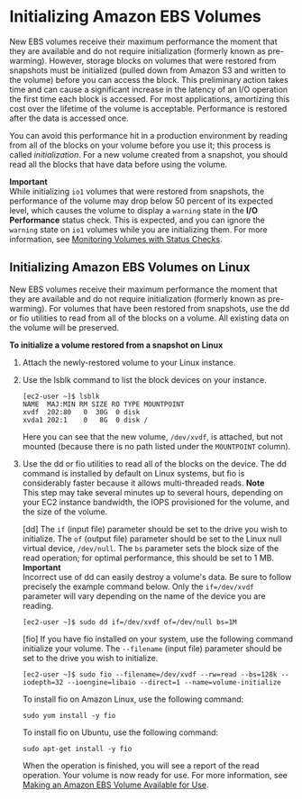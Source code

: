 # Initializing Amazon EBS Volumes<a name="ebs-initialize"></a>

New EBS volumes receive their maximum performance the moment that they are available and do not require initialization \(formerly known as pre\-warming\)\. However, storage blocks on volumes that were restored from snapshots must be initialized \(pulled down from Amazon S3 and written to the volume\) before you can access the block\. This preliminary action takes time and can cause a significant increase in the latency of an I/O operation the first time each block is accessed\. For most applications, amortizing this cost over the lifetime of the volume is acceptable\. Performance is restored after the data is accessed once\.

You can avoid this performance hit in a production environment by reading from all of the blocks on your volume before you use it; this process is called *initialization*\. For a new volume created from a snapshot, you should read all the blocks that have data before using the volume\.

**Important**  
While initializing `io1` volumes that were restored from snapshots, the performance of the volume may drop below 50 percent of its expected level, which causes the volume to display a `warning` state in the **I/O Performance** status check\. This is expected, and you can ignore the `warning` state on `io1` volumes while you are initializing them\. For more information, see [Monitoring Volumes with Status Checks](monitoring-volume-status.md#monitoring-volume-checks)\.

## Initializing Amazon EBS Volumes on Linux<a name="ebs-initialize-linux"></a>

New EBS volumes receive their maximum performance the moment that they are available and do not require initialization \(formerly known as pre\-warming\)\. For volumes that have been restored from snapshots, use the dd or fio utilities to read from all of the blocks on a volume\. All existing data on the volume will be preserved\.

**To initialize a volume restored from a snapshot on Linux**

1. Attach the newly\-restored volume to your Linux instance\.

1. Use the lsblk command to list the block devices on your instance\.

   ```
   [ec2-user ~]$ lsblk
   NAME  MAJ:MIN RM SIZE RO TYPE MOUNTPOINT
   xvdf  202:80   0  30G  0 disk
   xvda1 202:1    0   8G  0 disk /
   ```

   Here you can see that the new volume, `/dev/xvdf`, is attached, but not mounted \(because there is no path listed under the `MOUNTPOINT` column\)\.

1. Use the dd or fio utilities to read all of the blocks on the device\. The dd command is installed by default on Linux systems, but fio is considerably faster because it allows multi\-threaded reads\.
**Note**  
This step may take several minutes up to several hours, depending on your EC2 instance bandwidth, the IOPS provisioned for the volume, and the size of the volume\.

   \[dd\] The `if` \(input file\) parameter should be set to the drive you wish to initialize\. The `of` \(output file\) parameter should be set to the Linux null virtual device, `/dev/null`\. The `bs` parameter sets the block size of the read operation; for optimal performance, this should be set to 1 MB\.
**Important**  
Incorrect use of dd can easily destroy a volume's data\. Be sure to follow precisely the example command below\. Only the `if=/dev/xvdf` parameter will vary depending on the name of the device you are reading\.

   ```
   [ec2-user ~]$ sudo dd if=/dev/xvdf of=/dev/null bs=1M
   ```

   \[fio\] If you have fio installed on your system, use the following command initialize your volume\. The `--filename` \(input file\) parameter should be set to the drive you wish to initialize\.

   ```
   [ec2-user ~]$ sudo fio --filename=/dev/xvdf --rw=read --bs=128k --iodepth=32 --ioengine=libaio --direct=1 --name=volume-initialize
   ```

   To install fio on Amazon Linux, use the following command:

   ```
   sudo yum install -y fio
   ```

   To install fio on Ubuntu, use the following command:

   ```
   sudo apt-get install -y fio
   ```

   When the operation is finished, you will see a report of the read operation\. Your volume is now ready for use\. For more information, see [Making an Amazon EBS Volume Available for Use](ebs-using-volumes.md)\.